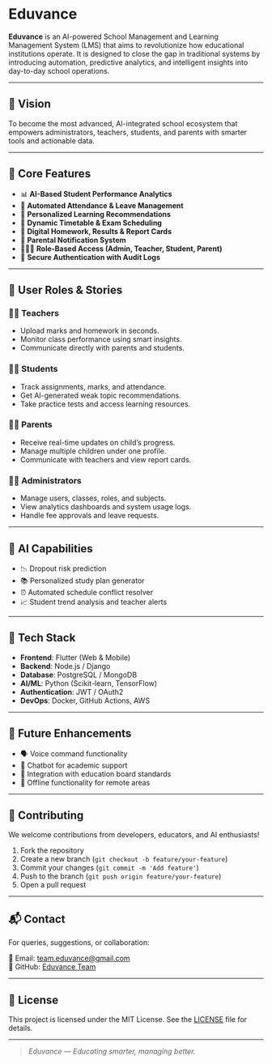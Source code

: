 # Eduvance

**Eduvance** is an AI-powered School Management and Learning Management System (LMS) that aims to revolutionize how educational institutions operate. It is designed to close the gap in traditional systems by introducing automation, predictive analytics, and intelligent insights into day-to-day school operations.

---

## 🚀 Vision

To become the most advanced, AI-integrated school ecosystem that empowers administrators, teachers, students, and parents with smarter tools and actionable data.

---

## 🎯 Core Features

- 📊 **AI-Based Student Performance Analytics**
- 📝 **Automated Attendance & Leave Management**
- 🧠 **Personalized Learning Recommendations**
- 📅 **Dynamic Timetable & Exam Scheduling**
- 📂 **Digital Homework, Results & Report Cards**
- 📣 **Parental Notification System**
- 🧑‍🤝‍🧑 **Role-Based Access (Admin, Teacher, Student, Parent)**
- 🔐 **Secure Authentication with Audit Logs**

---

## 👥 User Roles & Stories

### 🧑‍🏫 Teachers
- Upload marks and homework in seconds.
- Monitor class performance using smart insights.
- Communicate directly with parents and students.

### 👨‍🎓 Students
- Track assignments, marks, and attendance.
- Get AI-generated weak topic recommendations.
- Take practice tests and access learning resources.

### 👩‍👧 Parents
- Receive real-time updates on child’s progress.
- Manage multiple children under one profile.
- Communicate with teachers and view report cards.

### 🧑‍💼 Administrators
- Manage users, classes, roles, and subjects.
- View analytics dashboards and system usage logs.
- Handle fee approvals and leave requests.

---

## 🧠 AI Capabilities

- 📉 Dropout risk prediction
- 📚 Personalized study plan generator
- ⏰ Automated schedule conflict resolver
- 📈 Student trend analysis and teacher alerts

---

## 🧱 Tech Stack

- **Frontend**: Flutter (Web & Mobile)
- **Backend**: Node.js / Django
- **Database**: PostgreSQL / MongoDB
- **AI/ML**: Python (Scikit-learn, TensorFlow)
- **Authentication**: JWT / OAuth2
- **DevOps**: Docker, GitHub Actions, AWS

---

## 📌 Future Enhancements

- 🗣 Voice command functionality
- 🤖 Chatbot for academic support
- 🏫 Integration with education board standards
- 📡 Offline functionality for remote areas

---

## 🤝 Contributing

We welcome contributions from developers, educators, and AI enthusiasts!

1. Fork the repository
2. Create a new branch (`git checkout -b feature/your-feature`)
3. Commit your changes (`git commit -m 'Add feature'`)
4. Push to the branch (`git push origin feature/your-feature`)
5. Open a pull request

---

## 📬 Contact

For queries, suggestions, or collaboration:

📧 Email: [team.eduvance@gmail.com](mailto:team.eduvance@gmail.com)  
🔗 GitHub: [Eduvance Team](https://github.com/your-org-here)

---

## 📜 License

This project is licensed under the MIT License. See the [LICENSE](./LICENSE) file for details.

---

> *Eduvance — Educating smarter, managing better.*

